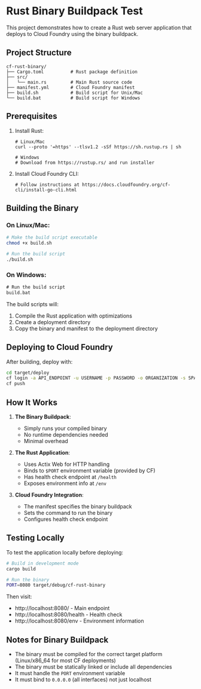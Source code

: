 # Rust Binary Buildpack Test

This project demonstrates how to create a Rust web server application that deploys to Cloud Foundry using the binary buildpack.

## Project Structure

```
cf-rust-binary/
├── Cargo.toml          # Rust package definition
├── src/
│   └── main.rs         # Main Rust source code
├── manifest.yml        # Cloud Foundry manifest
├── build.sh            # Build script for Unix/Mac
└── build.bat           # Build script for Windows
```

## Prerequisites

1. Install Rust:
   ```
   # Linux/Mac
   curl --proto '=https' --tlsv1.2 -sSf https://sh.rustup.rs | sh
   
   # Windows
   # Download from https://rustup.rs/ and run installer
   ```

2. Install Cloud Foundry CLI:
   ```
   # Follow instructions at https://docs.cloudfoundry.org/cf-cli/install-go-cli.html
   ```

## Building the Binary

### On Linux/Mac:

```bash
# Make the build script executable
chmod +x build.sh

# Run the build script
./build.sh
```

### On Windows:

```cmd
# Run the build script
build.bat
```

The build scripts will:
1. Compile the Rust application with optimizations
2. Create a deployment directory
3. Copy the binary and manifest to the deployment directory

## Deploying to Cloud Foundry

After building, deploy with:

```bash
cd target/deploy
cf login -a API_ENDPOINT -u USERNAME -p PASSWORD -o ORGANIZATION -s SPACE
cf push
```

## How It Works

1. **The Binary Buildpack**:
   - Simply runs your compiled binary
   - No runtime dependencies needed
   - Minimal overhead

2. **The Rust Application**:
   - Uses Actix Web for HTTP handling
   - Binds to `$PORT` environment variable (provided by CF)
   - Has health check endpoint at `/health`
   - Exposes environment info at `/env`

3. **Cloud Foundry Integration**:
   - The manifest specifies the binary buildpack
   - Sets the command to run the binary
   - Configures health check endpoint

## Testing Locally

To test the application locally before deploying:

```bash
# Build in development mode
cargo build

# Run the binary
PORT=8080 target/debug/cf-rust-binary
```

Then visit:
- http://localhost:8080/ - Main endpoint
- http://localhost:8080/health - Health check
- http://localhost:8080/env - Environment information

## Notes for Binary Buildpack

- The binary must be compiled for the correct target platform (Linux/x86_64 for most CF deployments)
- The binary must be statically linked or include all dependencies
- It must handle the `PORT` environment variable
- It must bind to `0.0.0.0` (all interfaces) not just localhost